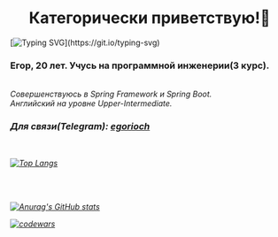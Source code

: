 ### <h1 align="center">Категорически приветствую!👋</h1>


[![Typing SVG](https://readme-typing-svg.herokuapp.com?color=%2336BCF7&lines=Готов+отдать+Java+свои+лучшие+годы+...)](https://git.io/typing-svg)
<h3>Егор, 20 лет. Учусь на программной инженерии(3 курс). </h3>
<br/>
<em>Совершенствуюсь в Spring Framework и Spring Boot.<em/> <br/>
<em>Английский на уровне Upper-Intermediate.</em>
<h3>Для связи(Telegram): <a href="https://t.me/egorioch">egorioch</a></h3><br/>

[![Top Langs](https://github-readme-stats.vercel.app/api/top-langs/?username=seesoon21&layout=compact)](https://github.com/anuraghazra/github-readme-stats)


<br/><br/>

[![Anurag's GitHub stats](https://github-readme-stats.vercel.app/api?username=seesoon21)](https://github.com/anuraghazra/github-readme-stats)


[![codewars](https://www.codewars.com/users/username/badges/micro)](https://www.codewars.com/users/SeeSoon21)

  



<!--
**SeeSoon21/SeeSoon21** is a ✨ _special_ ✨ repository because its `README.md` (this file) appears on your GitHub profile.

Here are some ideas to get you started:

- 🔭 I’m currently working on ...
- 🌱 I’m currently learning ...
- 👯 I’m looking to collaborate on ...
- 🤔 I’m looking for help with ...
- 💬 Ask me about ...
- 📫 How to reach me: ...
- 😄 Pronouns: ...
- ⚡ Fun fact: ...
-->
